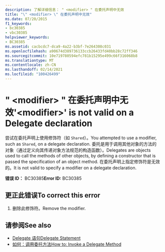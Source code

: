 ```yaml
---
description: 了解详细信息： " <modifier> " 在委托声明中无效
title: "\" <modifier> \" 在委托声明中无效"
ms.date: 07/20/2015
f1_keywords:
- bc30385
- vbc30385
helpviewer_keywords:
- BC30385
ms.assetid: cacbcdc7-dca9-4a22-b3bf-7e264308c031
ms.openlocfilehash: a90674d389736133ccb26433fd40bb28c72ff346
ms.sourcegitcommit: 10e719780594efc781b15295e499c66f316068b8
ms.translationtype: MT
ms.contentlocale: zh-CN
ms.lasthandoff: 02/14/2021
ms.locfileid: "100426499"
---
```

# <a name="modifier-is-not-valid-on-a-delegate-declaration"></a><span data-ttu-id="72f3d-103">" \<modifier> " 在委托声明中无效</span><span class="sxs-lookup"><span data-stu-id="72f3d-103">'\<modifier>' is not valid on a Delegate declaration</span></span>

<span data-ttu-id="72f3d-104">尝试在委托声明上使用修饰符（如 `Shared`）。</span><span class="sxs-lookup"><span data-stu-id="72f3d-104">You attempted to use a modifier, such as `Shared`, on a delegate declaration.</span></span> <span data-ttu-id="72f3d-105">委托是用于调用其他对象的方法的对象（通过定义向其传递对象方法规范的构造函数）。</span><span class="sxs-lookup"><span data-stu-id="72f3d-105">Delegates are objects used to call the methods of other objects, by defining a constructor that is passed the specification of an object method.</span></span> <span data-ttu-id="72f3d-106">在委托声明上指定修饰符是无效的。</span><span class="sxs-lookup"><span data-stu-id="72f3d-106">It is not valid to specify a modifier on a delegate declaration.</span></span>  
  
 <span data-ttu-id="72f3d-107">**错误 ID：** BC30385</span><span class="sxs-lookup"><span data-stu-id="72f3d-107">**Error ID:** BC30385</span></span>  
  
## <a name="to-correct-this-error"></a><span data-ttu-id="72f3d-108">更正此错误</span><span class="sxs-lookup"><span data-stu-id="72f3d-108">To correct this error</span></span>  
  
1. <span data-ttu-id="72f3d-109">删除此修饰符。</span><span class="sxs-lookup"><span data-stu-id="72f3d-109">Remove the modifier.</span></span>  
  
## <a name="see-also"></a><span data-ttu-id="72f3d-110">请参阅</span><span class="sxs-lookup"><span data-stu-id="72f3d-110">See also</span></span>

- [<span data-ttu-id="72f3d-111">Delegate 语句</span><span class="sxs-lookup"><span data-stu-id="72f3d-111">Delegate Statement</span></span>](../language-reference/statements/delegate-statement.md)
- [<span data-ttu-id="72f3d-112">如何：调用委托方法</span><span class="sxs-lookup"><span data-stu-id="72f3d-112">How to: Invoke a Delegate Method</span></span>](../programming-guide/language-features/delegates/how-to-invoke-a-delegate-method.md)
